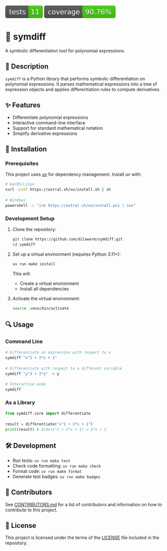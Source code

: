 ![Tests](https://github.com/dilawarm/symdiff/blob/gh-pages/badges/tests-badge.svg)
![Coverage](https://github.com/dilawarm/symdiff/blob/gh-pages/badges/coverage-badge.svg)

# 🧮 symdiff

A symbolic differentiation tool for polynomial expressions.

## 📝 Description

`symdiff` is a Python library that performs symbolic differentiation on polynomial expressions. It parses mathematical expressions into a tree of expression objects and applies differentiation rules to compute derivatives.

## ✨ Features

- Differentiate polynomial expressions
- Interactive command-line interface
- Support for standard mathematical notation
- Simplify derivative expressions

## 🚀 Installation

### Prerequisites

This project uses [uv](https://github.com/astral-sh/uv) for dependency management. Install uv with:

```bash
# macOS/Linux
curl -LsSf https://astral.sh/uv/install.sh | sh

# Windows
powershell -c "irm https://astral.sh/uv/install.ps1 | iex"
```

### Development Setup

1. Clone the repository:
   ```sh
   git clone https://github.com/dilawarm/symdiff.git
   cd symdiff
   ```

2. Set up a virtual environment (requires Python 3.11+):
   ```sh
   uv run make install
   ```
   
   This will:
   - Create a virtual environment
   - Install all dependencies

3. Activate the virtual environment:
   ```sh
   source .venv/bin/activate
   ```

## 🔍 Usage

### Command Line

```sh
# Differentiate an expression with respect to x
symdiff "x^2 + 2*x + 1"

# Differentiate with respect to a different variable
symdiff "y^3 + 2*y" -v y

# Interactive mode
symdiff
```

### As a Library

```python
from symdiff.core import differentiate

result = differentiate("x^2 + 2*x + 1")
print(result) # d/dx(x^2 + 2*x + 1) = 2*x + 2
```

## 🛠️ Development

- Run tests: `uv run make test`
- Check code formatting: `uv run make check`
- Format code: `uv run make format`
- Generate test badges: `uv run make badges`

## 👥 Contributors

See [CONTRIBUTORS.md](CONTRIBUTORS.md) for a list of contributors and information on how to contribute to this project.

## 📄 License

This project is licensed under the terms of the [LICENSE](LICENCE) file included in the repository.
